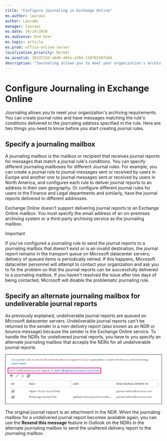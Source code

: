 ```yaml
---
title: "Configure Journaling in Exchange Online"
ms.author: laurawi
author: LauraWi
manager: laurawi
ms.date: 10/19/2016
ms.audience: End User
ms.topic: article
ms.prod: office-online-server
localization_priority: Normal
ms.assetid: 3033715d-a6d0-485e-af0d-15876550fd4d
description: "Journaling allows you to meet your organization's archiving requirements. You can create journal rules and have messages matching the rule's conditions delivered to the journaling address specified in the rule. Here are two things you need to know before you start creating journal rules."
---
```


# Configure Journaling in Exchange Online

Journaling allows you to meet your organization's archiving requirements. You can create journal rules and have messages matching the rule's conditions delivered to the journaling address specified in the rule. Here are two things you need to know before you start creating journal rules. 
  
## Specify a journaling mailbox

A journaling mailbox is the mailbox or recipient that receives journal reports for messages that match a journal rule's conditions. You can specify different journaling mailboxes for different Journal rules. For example, you can create a journal rule to journal messages sent or received by users in Europe and another one to journal messages sent or received by users in North America, and configures each rule to deliver journal reports to an address in their own geography. Or configure different journal rules for users in the Finance and Legal departments and similarly, have the journal reports delivered to different addresses. 
  
Exchange Online doesn't support delivering journal reports to an Exchange Online mailbox. You must specify the email address of an on-premises archiving system or a third-party archiving service as the journaling mailbox.
  
> [!IMPORTANT]
> If you've configured a journaling rule to send the journal reports to a journaling mailbox that doesn't exist or is an invalid destination, the journal report remains in the transport queue on Microsoft datacenter servers; delivery of queued items is periodically retried. If this happens, Microsoft datacenter personnel will attempt to contact your organization and ask you to fix the problem so that the journal reports can be successfully delivered to a journaling mailbox. If you haven't resolved the issue after two days of being contacted, Microsoft will disable the problematic journaling rule. 
  
## Specify an alternate journaling mailbox for undeliverable journal reports

As previously explained, undeliverable journal reports are queued on Microsoft datacenter servers. Undeliverable journal reports can't be returned to the sender in a non-delivery report (also known as an NDR or bounce message) because the sender is the Exchange Online service. To handle the NDRs for undelivered journal reports, you have to you specify an alternate journaling mailbox that accepts the NDRs for all undeliverable journal reports. 
  
![Select an alternative journaling mailbox to receive NDRs for undeliverable journal reports](../../media/23408455-a7d2-454b-8375-45be81563c36.png)
  
The original journal report is an attachment in the NDR. When the journaling mailbox for a undelivered journal report becomes available again, you can use the **Resend this message** feature in Outlook on the NDRs in the alternate journaling mailbox to send the unaltered delivery report to the journaling mailbox. 
  

